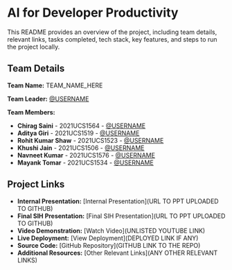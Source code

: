 # AI for Developer Productivity

This README provides an overview of the project, including team details, relevant links, tasks completed, tech stack, key features, and steps to run the project locally.

## Team Details

**Team Name:** TEAM_NAME_HERE

**Team Leader:** [@USERNAME](https://github.com/USERNAME)

**Team Members:**

- **Chirag Saini** - 2021UCS1564 - [@USERNAME](https://github.com/ChiragSaini03)
- **Aditya Giri** - 2021UCS1519 - [@USERNAME](https://github.com/USERNAME)
- **Rohit Kumar Shaw** - 2021UCS1523 - [@USERNAME](https://github.com/USERNAME)
- **Khushi Jain** - 2021UCS1506 - [@USERNAME](https://github.com/USERNAME)
- **Navneet Kumar** - 2021UCS1576 - [@USERNAME](https://github.com/USERNAME)
- **Mayank Tomar** - 2021UCS1534 - [@USERNAME](https://github.com/USERNAME)

## Project Links

- **Internal Presentation:** [Internal Presentation](URL TO PPT UPLOADED TO GITHUB)
- **Final SIH Presentation:** [Final SIH Presentation](URL TO PPT UPLOADED TO GITHUB)
- **Video Demonstration:** [Watch Video](UNLISTED YOUTUBE LINK)
- **Live Deployment:** [View Deployment](DEPLOYED LINK IF ANY)
- **Source Code:** [GitHub Repository](GITHUB LINK TO THE REPO)
- **Additional Resources:** [Other Relevant Links](ANY OTHER RELEVANT LINKS)
